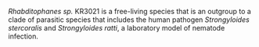 [//]: # (Created by ./bin/manage_files.pl from ./species/Rhabditophanes_kr3021/Rhabditophanes_kr3021.about.html on Thu Jun 11 13:45:31 2020)
_Rhabditophanes sp._ KR3021 is a free-living species that is an outgroup to a clade of parasitic species that includes the human pathogen _Strongyloides stercoralis_ and _Strongyloides ratti_, a laboratory model of nematode infection.
